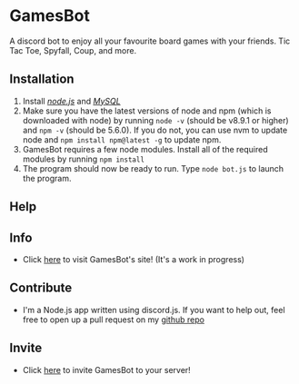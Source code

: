 GamesBot
=======

A discord bot to enjoy all your favourite board games with your friends. Tic Tac Toe, Spyfall, Coup, and more.

Installation
------------
1. Install [_node.js_](https://nodejs.org/en/) and [_MySQL_](https://dev.mysql.com/downloads/mysql/)
2. Make sure you have the latest versions of node and npm (which is downloaded with node) by running `node -v` (should be v8.9.1 or higher) and `npm -v` (should be 5.6.0). If you do not, you can use nvm to update node and `npm install npm@latest -g` to update npm.
3. GamesBot requires a few node modules. Install all of the required modules by running `npm install`
4. The program should now be ready to run. Type `node bot.js` to launch the program.

Help
----
## Info
- Click [here](https://piguyinthesky.github.io/games-bot/) to visit GamesBot's site! (It's a work in progress)
## Contribute
- I'm a Node.js app written using discord.js. If you want to help out, feel free to open up a pull request on my [github repo](https://github.com/piguyinthesky/games-bot)
## Invite
- Click [here](https://discordapp.com/oauth2/authorize?client_id=468534527573098506&permissions=8&scope=bot) to invite GamesBot to your server!


